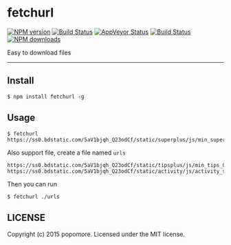 # fetchurl

[![NPM version](https://img.shields.io/npm/v/fetchurl.svg)](https://npmjs.org/package/fetchurl)
[![Build Status](https://img.shields.io/travis/popomore/fetchurl.svg)](https://travis-ci.org/popomore/fetchurl)
[![AppVeyor Status](https://img.shields.io/appveyor/popomore/fetchurl/master.svg)](https://ci.appveyor.com/project/popomore/fetchurl)
[![Build Status](https://img.shields.io/coveralls/popomore/fetchurl.svg)](https://coveralls.io/r/popomore/fetchurl)
[![NPM downloads](http://img.shields.io/npm/dm/fetchurl.svg)](https://npmjs.org/package/fetchurl)

Easy to download files

---

## Install

```
$ npm install fetchurl -g
```

## Usage

```
$ fetchurl https://ss0.bdstatic.com/5aV1bjqh_Q23odCf/static/superplus/js/min_super_ce213974.js
```

Also support file, create a file named `urls`

```
https://ss0.bdstatic.com/5aV1bjqh_Q23odCf/static/tipsplus/js/min_tips_0e6bc704.js
https://ss0.bdstatic.com/5aV1bjqh_Q23odCf/static/activity/js/activity_start_52498d2c.js
```

Then you can run

```
$ fetchurl ./urls
```

## LICENSE

Copyright (c) 2015 popomore. Licensed under the MIT license.
